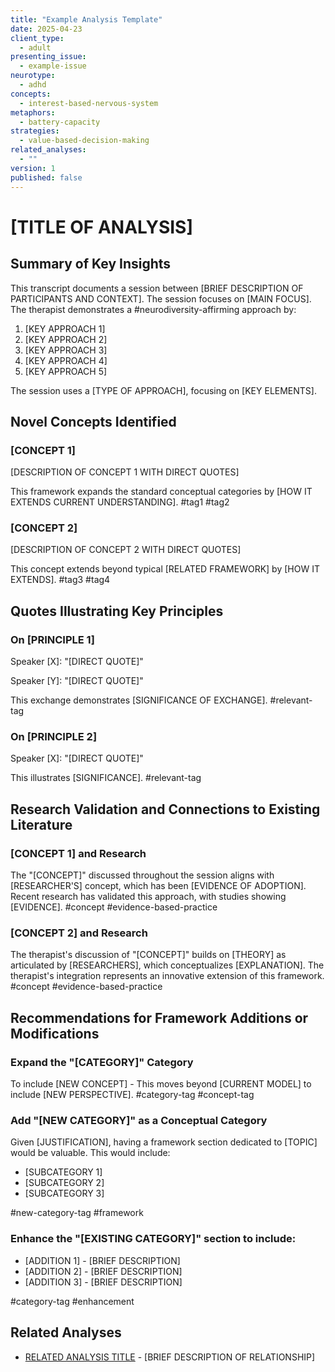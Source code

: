 ```yaml
---
title: "Example Analysis Template"
date: 2025-04-23
client_type: 
  - adult
presenting_issue:
  - example-issue
neurotype:
  - adhd
concepts:
  - interest-based-nervous-system
metaphors:
  - battery-capacity
strategies:
  - value-based-decision-making
related_analyses:
  - ""
version: 1
published: false
---
```


# [TITLE OF ANALYSIS]

## Summary of Key Insights

This transcript documents a session between [BRIEF DESCRIPTION OF PARTICIPANTS AND CONTEXT]. The session focuses on [MAIN FOCUS]. The therapist demonstrates a #neurodiversity-affirming approach by:

1. [KEY APPROACH 1]
2. [KEY APPROACH 2]
3. [KEY APPROACH 3]
4. [KEY APPROACH 4]
5. [KEY APPROACH 5]

The session uses a [TYPE OF APPROACH], focusing on [KEY ELEMENTS].

## Novel Concepts Identified

### [CONCEPT 1]

[DESCRIPTION OF CONCEPT 1 WITH DIRECT QUOTES]

This framework expands the standard conceptual categories by [HOW IT EXTENDS CURRENT UNDERSTANDING]. #tag1 #tag2

### [CONCEPT 2]

[DESCRIPTION OF CONCEPT 2 WITH DIRECT QUOTES]

This concept extends beyond typical [RELATED FRAMEWORK] by [HOW IT EXTENDS]. #tag3 #tag4

## Quotes Illustrating Key Principles

### On [PRINCIPLE 1]

Speaker [X]: "[DIRECT QUOTE]"

Speaker [Y]: "[DIRECT QUOTE]"

This exchange demonstrates [SIGNIFICANCE OF EXCHANGE]. #relevant-tag

### On [PRINCIPLE 2]

Speaker [X]: "[DIRECT QUOTE]"

This illustrates [SIGNIFICANCE]. #relevant-tag

## Research Validation and Connections to Existing Literature

### [CONCEPT 1] and Research

The "[CONCEPT]" discussed throughout the session aligns with [RESEARCHER'S] concept, which has been [EVIDENCE OF ADOPTION]. Recent research has validated this approach, with studies showing [EVIDENCE]. #concept #evidence-based-practice

### [CONCEPT 2] and Research

The therapist's discussion of "[CONCEPT]" builds on [THEORY] as articulated by [RESEARCHERS], which conceptualizes [EXPLANATION]. The therapist's integration represents an innovative extension of this framework. #concept #evidence-based-practice

## Recommendations for Framework Additions or Modifications

### Expand the "[CATEGORY]" Category 

To include [NEW CONCEPT] - This moves beyond [CURRENT MODEL] to include [NEW PERSPECTIVE]. #category-tag #concept-tag

### Add "[NEW CATEGORY]" as a Conceptual Category

Given [JUSTIFICATION], having a framework section dedicated to [TOPIC] would be valuable. This would include:
- [SUBCATEGORY 1]
- [SUBCATEGORY 2]
- [SUBCATEGORY 3]

#new-category-tag #framework

### Enhance the "[EXISTING CATEGORY]" section to include:

- [ADDITION 1] - [BRIEF DESCRIPTION]
- [ADDITION 2] - [BRIEF DESCRIPTION]
- [ADDITION 3] - [BRIEF DESCRIPTION]

#category-tag #enhancement

## Related Analyses

- [RELATED ANALYSIS TITLE](FILENAME.md) - [BRIEF DESCRIPTION OF RELATIONSHIP]